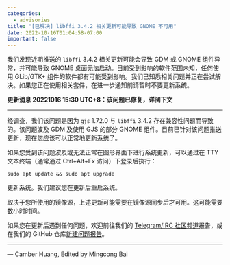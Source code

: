```yaml
---
categories:
  - advisories
title: "[已解决] libffi 3.4.2 相关更新可能导致 GNOME 不可用"
date: 2022-10-16T01:04:58-07:00
important: false
---
```


我们发现近期推送的 `libffi` 3.4.2 相关更新可能会导致 GDM 或 GNOME 组件异常，并可能导致 GNOME 桌面无法启动。目前受到影响的软件范围未知，任何使用 GLib/GTK+ 组件的软件都有可能受到影响。我们已知悉相关问题并正在尝试解决。如果您正在使用相关套件，在进一步通知前请暂时不要更新系统。

**更新消息 20221016 15:30 UTC+8：该问题已修复，详阅下文**

---

经调查，我们该问题是因为 `gjs` 1.72.0 与 `libffi` 3.4.2 存在兼容性问题而导致的。该问题波及 GDM 及使用 GJS 的部分 GNOME 组件。目前已针对该问题推送更新，现在您应该可以正常地更新系统了。

如果您受到该问题波及或无法正常在图形界面下进行系统更新，可以通过在 TTY 文本终端（通常通过 Ctrl+Alt+Fx 访问）下登录后执行：

```
sudo apt update && sudo apt upgrade
```

更新系统。我们建议您在更新后重启系统。

取决于您所使用的镜像源，上述更新可能需要在镜像源同步后才可用。这可能需要数小时时间。

如果您在更新后遇到任何问题，欢迎前往我们的 [Telegram/IRC 社区频道](https:/zh-cn/contact/)报告，或在我们的 GitHub 仓库[新建问题报告](https://github.com/AOSC-Dev/aosc-os-abbs/issues/new?assignees=&labels=&template=bug-report.yml)。

---

— Camber Huang, Edited by Mingcong Bai
